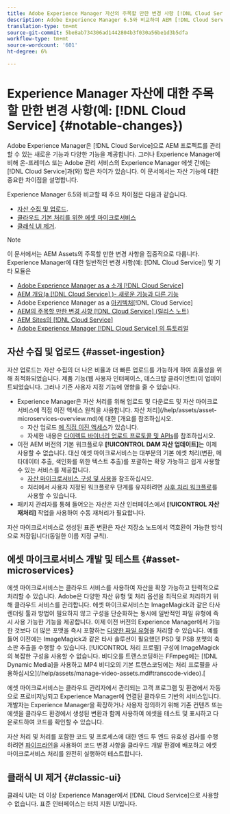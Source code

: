 ```yaml
---
title: Adobe Experience Manager 자산의 주목할 만한 변경 사항 [!DNL Cloud Service]
description: Adobe Experience Manager 6.5와 비교하여 AEM [!DNL Cloud Service] 의 Adobe Experience Manager 자산에 대한 주목할 만한 변경.
translation-type: tm+mt
source-git-commit: 5be8ab734306ad1442804b3f030a56be1d3b5dfa
workflow-type: tm+mt
source-wordcount: '601'
ht-degree: 6%

---
```



# Experience Manager 자산에 대한 주목할 만한 변경 사항(예: [!DNL Cloud Service] {#notable-changes})

Adobe Experience Manager은 [!DNL Cloud Service]으로 AEM 프로젝트를 관리할 수 있는 새로운 기능과 다양한 기능을 제공합니다. 그러나 Experience Manager에 비해 온-프레미스 또는 Adobe 관리 서비스의 Experience Manager 에셋 간에는 [!DNL Cloud Service]과(와) 많은 차이가 있습니다. 이 문서에서는 자산 기능에 대한 중요한 차이점을 설명합니다.

Experience Manager 6.5와 비교할 때 주요 차이점은 다음과 같습니다.

* [자산 수집 및 업로드](#asset-ingestion).
* [클라우드 기본 처리를 위한 에셋 마이크로서비스 ](#asset-microservices)
* [클래식 UI 제거](#classic-ui).

>[!NOTE]
>
>이 문서에서는 AEM Assets의 주목할 만한 변경 사항을 집중적으로 다룹니다. Experience Manager에 대한 일반적인 변경 사항(예: [!DNL Cloud Service]) 및 기타 모듈은
>
>* [Adobe Experience Manager as a 소개 [!DNL Cloud Service]](/help/overview/introduction.md)
>* [AEM 개요(a [!DNL Cloud Service] )- 새로운 기능과 다른 기능](/help/overview/what-is-new-and-different.md)
>* Adobe Experience Manager as a [아키텍처](/help/core-concepts/architecture.md)[!DNL Cloud Service]
>* [AEM의 주목할 만한 변경 사항 [!DNL Cloud Service] (릴리스 노트)](/help/release-notes/aem-cloud-changes.md)
>* [AEM Sites의 [!DNL Cloud Service]](/help/sites-cloud/sites-cloud-changes.md)
>* [Adobe Experience Manager [!DNL Cloud Service] 의 튜토리얼](https://experienceleague.adobe.com/docs/experience-manager-learn/cloud-service/overview.html)


## 자산 수집 및 업로드 {#asset-ingestion}

자산 업로드는 자산 수집의 더 나은 비율과 더 빠른 업로드를 가능하게 하여 효율성을 위해 최적화되었습니다. 제품 기능(웹 사용자 인터페이스, 데스크탑 클라이언트)이 업데이트되었습니다. 그러나 기존 사용자 지정 기능에 영향을 줄 수 있습니다.

* Experience Manager은 자산 처리를 위해 업로드 및 다운로드 및 자산 마이크로서비스에 직접 이진 액세스 원칙을 사용합니다. 자산 처리](/help/assets/asset-microservices-overview.md)에 대한 [개요를 참조하십시오.
   * 자산 업로드 [에 직접 이진 액세스](/help/assets/asset-microservices-overview.md#asset-upload-with-direct-binary-access)가 있습니다.
   * 자세한 내용은 [다이렉트 바이너리 업로드 프로토콜 및 APIs](/help/assets/developer-reference-material-apis.md#upload-binary)를 참조하십시오.
* 이전 AEM 버전의 기본 워크플로우 **[!UICONTROL DAM 자산 업데이트]**&#x200B;는 이제 사용할 수 없습니다. 대신 에셋 마이크로서비스는 대부분의 기본 에셋 처리(변환, 메타데이터 추출, 색인화를 위한 텍스트 추출)를 포괄하는 확장 가능하고 쉽게 사용할 수 있는 서비스를 제공합니다.
   * [자산 마이크로서비스 구성 및 사용](/help/assets/asset-microservices-configure-and-use.md)을 참조하십시오.
   * 처리에서 사용자 지정된 워크플로우 단계를 유지하려면 [사후 처리 워크플로](/help/assets/asset-microservices-configure-and-use.md#post-processing-workflows)를 사용할 수 있습니다.
* 패키지 관리자를 통해 들어오는 자산은 자산 인터페이스에서 **[!UICONTROL 자산 재처리]** 작업을 사용하여 수동 재처리가 필요합니다.

자산 마이크로서비스로 생성된 표준 변환은 자산 저장소 노드에서 역호환이 가능한 방식으로 저장됩니다(동일한 이름 지정 규칙).

## 에셋 마이크로서비스 개발 및 테스트 {#asset-microservices}

에셋 마이크로서비스는 클라우드 서비스를 사용하여 자산을 확장 가능하고 탄력적으로 처리할 수 있습니다. Adobe은 다양한 자산 유형 및 처리 옵션을 최적으로 처리하기 위해 클라우드 서비스를 관리합니다. 에셋 마이크로서비스는 ImageMagick과 같은 타사 렌더링 툴과 방법이 필요하지 않고 구성을 단순화하는 동시에 일반적인 파일 유형에 즉시 사용 가능한 기능을 제공합니다. 이제 이전 버전의 Experience Manager에서 가능한 것보다 더 많은 포맷을 즉시 포함하는 [다양한 파일 유형](/help/assets/file-format-support.md)을 처리할 수 있습니다. 예를 들어 이전에는 ImageMagick과 같은 타사 솔루션이 필요했던 PSD 및 PSB 포맷의 축소판 추출을 수행할 수 있습니다. [!UICONTROL 처리 프로필] 구성에 ImageMagick의 복잡한 구성을 사용할 수 없습니다. 비디오를 트랜스코딩하는 FFmpeg에는 [!DNL Dynamic Media]을 사용하고 MP4 비디오의 기본 트랜스코딩에는 처리 프로필을 사용하십시오](/help/assets/manage-video-assets.md#transcode-video).[

에셋 마이크로서비스는 클라우드 관리자에서 관리되는 고객 프로그램 및 환경에서 자동으로 프로비저닝되고 Experience Manager에 연결된 클라우드 기반의 서비스입니다. 개발자는 Experience Manager을 확장하거나 사용자 정의하기 위해 기존 컨텐츠 또는 에셋을 클라우드 환경에서 생성된 변환과 함께 사용하여 에셋을 테스트 및 표시하고 다운로드하여 코드를 확인할 수 있습니다.

자산 처리 및 처리를 포함한 코드 및 프로세스에 대한 엔드 투 엔드 유효성 검사를 수행하려면 [파이프라인](/help/implementing/cloud-manager/configure-pipeline.md)을 사용하여 코드 변경 사항을 클라우드 개발 환경에 배포하고 에셋 마이크로서비스 처리를 완전히 실행하여 테스트합니다.

## 클래식 UI 제거 {#classic-ui}

클래식 UI는 더 이상 Experience Manager에서 [!DNL Cloud Service]으로 사용할 수 없습니다. 표준 인터페이스는 터치 지원 UI입니다.
